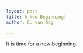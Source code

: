 ```yaml
---
layout: post
title: A New Beginning!
author: C. van Gog

---
```


It is time for a new beginning.
<!--stackedit_data:
eyJoaXN0b3J5IjpbLTE5MTU1NjM1MDRdfQ==
-->
